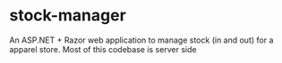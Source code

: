 # stock-manager
An ASP.NET + Razor web application to manage stock (in and out) for a apparel store. Most of this codebase is server side

